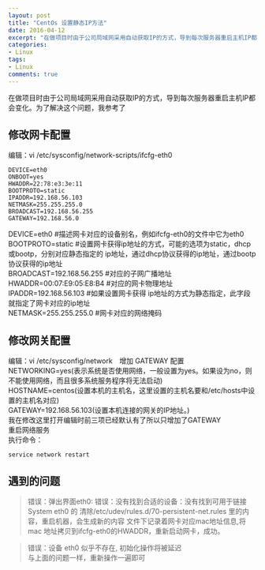```yaml
---
layout: post
title: "CentOs 设置静态IP方法"
date: 2016-04-12
excerpt: "在做项目时由于公司局域网采用自动获取IP的方式，导到每次服务器重启主机IP都会变化。为了解决这个问题，参考了很多资料都没有效果，为了以后还会出现这种问题，所以将整个过程记录下来。"
categories: 
- Linux
tags: 
- Linux
comments: true
---
```


在做项目时由于公司局域网采用自动获取IP的方式，导到每次服务器重启主机IP都会变化。为了解决这个问题，我参考了

## 修改网卡配置　
编辑：vi /etc/sysconfig/network-scripts/ifcfg-eth0

````
DEVICE=eth0 
ONBOOT=yes 
HWADDR=22:78:e3:3e:11
BOOTPROTO=static 
IPADDR=192.168.56.103 
NETMASK=255.255.255.0 
BROADCAST=192.168.56.255
GATEWAY=192.168.56.0
````
DEVICE=eth0 #描述网卡对应的设备别名，例如ifcfg-eth0的文件中它为eth0  
BOOTPROTO=static #设置网卡获得ip地址的方式，可能的选项为static，dhcp或bootp，分别对应静态指定的 ip地址，通过dhcp协议获得的ip地址，通过bootp协议获得的ip地址  
BROADCAST=192.168.56.255 #对应的子网广播地址  
HWADDR=00:07:E9:05:E8:B4 #对应的网卡物理地址  
IPADDR=192.168.56.103 #如果设置网卡获得 ip地址的方式为静态指定，此字段就指定了网卡对应的ip地址  
NETMASK=255.255.255.0 #网卡对应的网络掩码  
## 修改网关配置
编辑：vi /etc/sysconfig/network　增加 GATEWAY 配置  
NETWORKING=yes(表示系统是否使用网络，一般设置为yes。如果设为no，则不能使用网络，而且很多系统服务程序将无法启动)  
HOSTNAME=centos(设置本机的主机名，这里设置的主机名要和/etc/hosts中设置的主机名对应)  
GATEWAY=192.168.56.103(设置本机连接的网关的IP地址。)  
我在修改这里打开编辑时前三项已经默认有了所以只增加了GATEWAY  
重启网络服务  
执行命令：  

````
service network restart
````
## 遇到的问题
>错误：弹出界面eth0: 错误：没有找到合适的设备：没有找到可用于链接System eth0 的
清除/etc/udev/rules.d/70-persistent-net.rules 里的内容，重启机器，会生成新的内容
文件下记录着网卡对应mac地址信息,将 mac 地址拷贝到ifcfg-eth0的HWADDR，重新启动网卡，成功。
    
>错误：设备 eth0 似乎不存在, 初始化操作将被延迟  
与上面的问题一样，重新操作一遍即可













